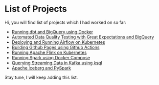 # List of Projects

Hi, you will find list of projects which I had worked on so far:

- [Running dbt and BigQuery using Docker](dbt-bq.md)
- [Automated Data Quality Testing with Great Expectations and BigQuery](great-expectations-bq.md)
- [Deploying and Running Airflow on Kubernetes](airflow-k8s.md)
- [Building Github Pages using Github Actions](gh-pages-gh-actions.md)
- [Running Apache Flink on Kubernetes](flink-k8s.md)
- [Running Spark using Docker Compose](spark-docker.md)
- [Querying Streaming Data in Kafka using ksql](kafka-ksql.md)
- [Apache Iceberg and PySpark](spark-iceberg.md)

Stay tune, I will keep adding this list.
